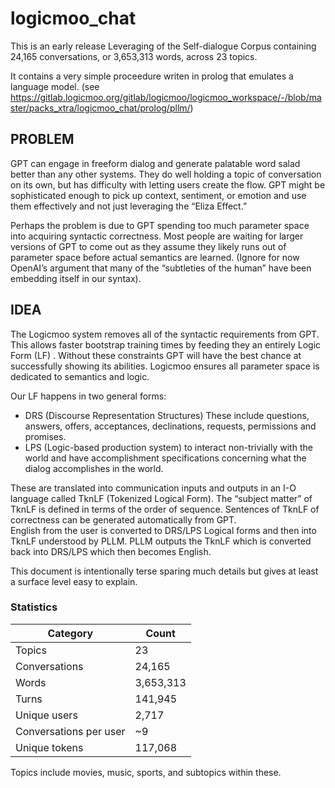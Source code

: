 # logicmoo_chat

This is an early release Leveraging of the Self-dialogue Corpus containing 24,165 conversations, or 3,653,313 words, across 23 topics.

It contains a very simple proceedure writen in prolog that emulates a language model.
(see https://gitlab.logicmoo.org/gitlab/logicmoo/logicmoo_workspace/-/blob/master/packs_xtra/logicmoo_chat/prolog/pllm/)

## PROBLEM   
GPT can engage in freeform dialog and generate palatable word salad better than any other systems.  They do well holding a topic of conversation on its own, but has difficulty with letting users create the flow.  GPT might be sophisticated enough to pick up context, sentiment, or emotion and use them effectively and not just leveraging the “Eliza Effect.”

Perhaps the problem is due to GPT spending too much parameter space into acquiring syntactic correctness.  Most people are waiting for larger versions of GPT to come out as they assume they likely runs out of parameter space before actual semantics are learned.  (Ignore for now OpenAI’s argument that many of the “subtleties of the human” have been embedding itself in our syntax). 
 
## IDEA  
The Logicmoo system removes all of the syntactic requirements from GPT.  This allows faster bootstrap training times by feeding they an entirely Logic Form (LF) . Without these constraints GPT will have the best chance at successfully showing its abilities.   Logicmoo ensures all parameter space is dedicated to semantics and logic. 

Our LF happens in two general forms:
* DRS (Discourse Representation Structures) These include questions, answers, offers, acceptances, declinations, requests, permissions and promises.
* LPS (Logic-based production system) to interact non-trivially with the world and have accomplishment specifications concerning what the dialog accomplishes in the world. 

These are translated into communication inputs and outputs in an I-O language called TknLF (Tokenized Logical Form).  The “subject matter” of TknLF is defined in terms of the order of sequence.   Sentences of TknLF of correctness can be generated automatically from GPT.    
English from the user is converted to DRS/LPS Logical forms and then into TknLF understood by PLLM.   PLLM outputs the TknLF which is converted back into DRS/LPS which then becomes English.  

This document is intentionally terse sparing much details but gives at least a surface level easy to explain.


### Statistics


| Category | Count     |
---------- | -----------
| Topics   | 23        |
| Conversations | 24,165 |
| Words    | 3,653,313 |
| Turns    | 141,945   |
| Unique users | 2,717 |
| Conversations per user | ~9 |
| Unique tokens | 117,068 |

Topics include movies, music, sports, and subtopics within these.

